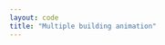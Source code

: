 ```yaml
---
layout: code
title: "Multiple building animation"
---
```


<canvas data-processing-sources="CityLightsAnimation2.pde"></canvas>
